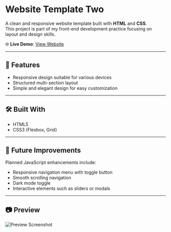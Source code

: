 # Website Template Two

A clean and responsive website template built with **HTML** and **CSS**.  
This project is part of my front-end development practice focusing on layout and design skills.

🌐 **Live Demo**: [View Website](https://amelchenni.github.io/website-template-two/)

---

## 🚀 Features
- Responsive design suitable for various devices  
- Structured multi-section layout  
- Simple and elegant design for easy customization  

---

## 🛠️ Built With
- HTML5  
- CSS3 (Flexbox, Grid)

---

## 📌 Future Improvements
Planned JavaScript enhancements include:
- Responsive navigation menu with toggle button  
- Smooth scrolling navigation  
- Dark mode toggle  
- Interactive elements such as sliders or modals  

---

## 📷 Preview
![Preview Screenshot](amelchenni.github.io_HTML-CSS-Template-two_.png)
